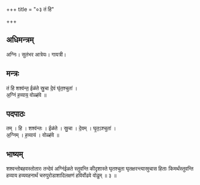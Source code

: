 +++
title = "०३ तं हि"

+++
## अधिमन्त्रम्
अग्निः। सुतंभर आत्रेयः। गायत्री।

## मन्त्रः
तं हि शश्व॑न्त॒ ईळ॑ते स्रु॒चा दे॒वं घृ॑त॒श्चुता॑ ।  
अ॒ग्निं ह॒व्याय॒ वोळ्ह॑वे ॥

## पदपाठः
तम् । हि । शश्व॑न्तः । ईळ॑ते । स्रु॒चा । दे॒वम् । घृ॒त॒ऽश्चुता॑ ।  
अ॒ग्निम् । ह॒व्याय॑ । वोळ्ह॑वे ॥

## भाष्यम्
शश्वन्तोबहवस्तोतारः तन्देवं अग्निंईळते स्तुवन्ति कीदृशास्ते घृतश्चुता घृतक्षरन्त्यास्रुचास हिताः किमर्थंस्तुवन्ति हव्याय हव्यवहनार्थं चरुपुरोडाशादिलक्षणं हविर्वोढवे वोढुम् ॥ ३ ॥